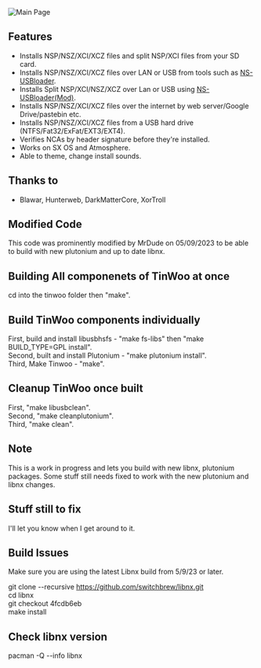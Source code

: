 ![Main Page](https://i.imgur.com/QOi0Yvv.jpg)

## Features
- Installs NSP/NSZ/XCI/XCZ files and split NSP/XCI files from your SD card.
- Installs NSP/NSZ/XCI/XCZ files over LAN or USB from tools such as [NS-USBloader](https://github.com/developersu/ns-usbloader).
- Installs Split NSP/XCI/NSZ/XCZ over Lan or USB using [NS-USBloader(Mod)](https://mega.nz/file/I4p2gCCK#32GwAGtIcL3FVH-V-8Goae_hpnK8FQ0eS2PwLDOW6X4).
- Installs NSP/NSZ/XCI/XCZ files over the internet by web server/Google Drive/pastebin etc.
- Installs NSP/NSZ/XCI/XCZ files from a USB hard drive (NTFS/Fat32/ExFat/EXT3/EXT4).
- Verifies NCAs by header signature before they're installed.
- Works on SX OS and Atmosphere.
- Able to theme, change install sounds.

## Thanks to
- Blawar, Hunterweb, DarkMatterCore, XorTroll

## Modified Code
This code was prominently modified by MrDude on 05/09/2023 to be able to build with new plutonium and up to date libnx.

## Building All componenets of TinWoo at once
cd into the tinwoo folder then "make".

## Build TinWoo components individually
First, build and install libusbhsfs - "make fs-libs" then "make BUILD_TYPE=GPL install".\
Second, built and install Plutonium - "make plutonium install".\
Third, Make Tinwoo - "make".

## Cleanup TinWoo once built
First, "make libusbclean".\
Second, "make cleanplutonium".\
Third, "make clean".

## Note
This is a work in progress and lets you build with new libnx, plutonium packages. Some stuff still needs fixed to work with the new plutonium and libnx changes.

## Stuff still to fix
I'll let you know when I get around to it.

## Build Issues
Make sure you are using the latest Libnx build from 5/9/23 or later.

git clone --recursive https://github.com/switchbrew/libnx.git \
cd libnx \
git checkout 4fcdb6eb \
make install

## Check libnx version
pacman -Q --info libnx
